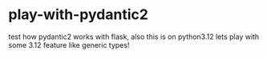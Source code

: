 # play-with-pydantic2
test how pydantic2 works with flask, also this is on python3.12
lets play with some 3.12 feature like generic types!
